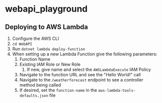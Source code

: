 # webapi_playground

## Deploying to AWS Lambda

1. Configure the AWS CLI
2. `cd WebAPI`
3. Run `dotnet lambda deploy-function`
4. When setting up a new Lambda Function give the following parameters:
   1. Function Name
   2. Existing IAM Role or New Role
      1. If new, give name and select the `AWSLambdaExecute` IAM Policy
   3. Navigate to the function URL and see the "Hello World!" call
   4. Navigate to the `/weatherforecast` endpoint to see a controller method being called
   5. If desired, set the `function-name` in the `aws-lambda-tools-defaults.json` file